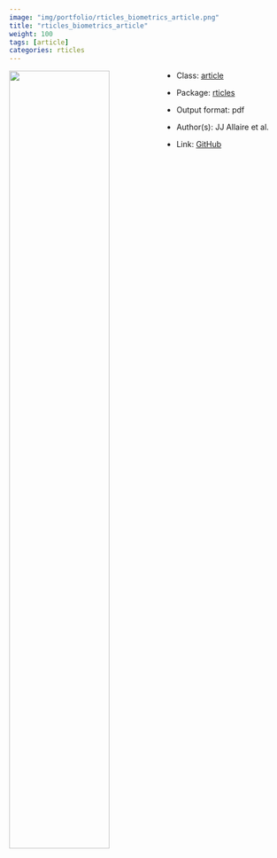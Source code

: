 ```yaml
---
image: "img/portfolio/rticles_biometrics_article.png"
title: "rticles_biometrics_article"
weight: 100
tags: [article]
categories: rticles
---
```




<!--more-->

<a href="../../img/portfolio/rticles_biometrics_article.png"><img class = "jf-image-shadow" src="../../img/portfolio/rticles_biometrics_article.png" style="display: block; margin: auto;" width="60%"  align="left"></a>

- Class: [article](../../tags/article)
- Package: [rticles](rticles)
- Output format: pdf

- Author(s): JJ Allaire et al.
- Link: [GitHub](https://github.com/rstudio/rticles)


